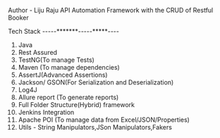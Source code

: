 Author - Liju Raju
API Automation Framework with the CRUD of Restful Booker

Tech Stack
-----*******-----*****----
1) Java
2) Rest Assured
3) TestNG(To manage Tests)
4) Maven (To manage dependencies)
5) AssertJ(Advanced Assertions)
6) Jackson/ GSON(For Serialization and Deserialization)
7) Log4J
8) Allure report (To generate reports)
9) Full Folder Structure(Hybrid) framework
10) Jenkins Integration
11) Apache POI (To manage data from Excel/JSON/Properties)
12) Utils - String Manipulators,JSon Manipulators,Fakers
